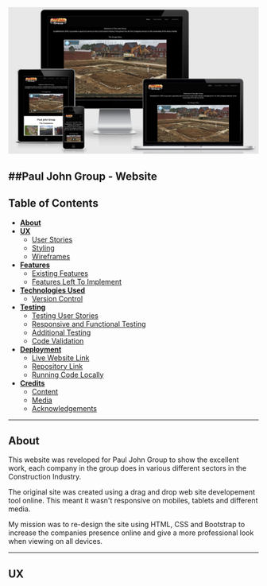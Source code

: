 ![responsiveimage](Documentation/Images/ResponsiveImage.png)

##Paul John Group - Website
---

## Table of Contents

- [**About**](#About)
- [**UX**](#UX)
  - [User Stories](#User-Stories)
  - [Styling](#Styling)
  - [Wireframes](#Wireframes)
- [**Features**](#Features)
  - [Existing Features](#Existing-Features)
  - [Features Left To Implement](#Features-Left-To-Implement)
- [**Technologies Used**](#Technologies-Used)
  - [Version Control](#Version-Control)
- [**Testing**](#Testing)
  - [Testing User Stories](#Testing-User-Stories)
  - [Responsive and Functional Testing](#Responsive-and-Functional-Testing)
  - [Additional Testing](#Additional-Testing)
  - [Code Validation](#Code-Validation)
- [**Deployment**](#Deployment)
  - [Live Website Link](#Live-App-Link)
  - [Repository Link](#Repository-Link)
  - [Running Code Locally](#Running-Code-Locally)
- [**Credits**](#Credits)
  - [Content](#Content)
  - [Media](#Media)
  - [Acknowledgements](#Acknowledgements)
  
---

## About

This website was reveloped for Paul John Group to show the excellent work, each company in the group does in various different sectors in the Construction Industry. 

The original site was created using a drag and drop web site developement tool online. This meant it wasn't responsive on mobiles, tablets and different media.

My mission was to re-design the site using HTML, CSS and Bootstrap to increase the companies presence online and give a more professional look when viewing on all devices.

___

## UX



















